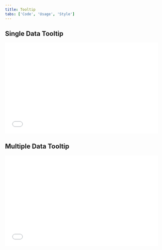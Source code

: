 ```yaml
---
title: Tooltip
tabs: ['Code', 'Usage', 'Style']
---
```


<h2>Single Data Tooltip</h2>
<grid-wrapper>
<iframe height='300' scrolling='no' title='Single Data Tooltip' src='//codepen.io/team/carbon/embed/rJWymp/?height=300&theme-id=30962&default-tab=result&embed-version=2' frameborder='no' allowtransparency='true' allowfullscreen='true' style='width: 100%;'>See the Pen <a href='https://codepen.io/team/carbon/pen/rJWymp/'>Single Data Tooltip</a> by Carbon Design System (<a href='https://codepen.io/carbon'>@carbon</a>) on <a href='https://codepen.io'>CodePen</a>.
</iframe>
</grid-wrapper>

<h2>Multiple Data Tooltip</h2>
<grid-wrapper>
<iframe height='300' scrolling='no' title='Multiple Data Tooltip' src='//codepen.io/team/carbon/embed/mXOWaJ/?height=300&theme-id=30962&default-tab=result&embed-version=2' frameborder='no' allowtransparency='true' allowfullscreen='true' style='width: 100%;'>See the Pen <a href='https://codepen.io/team/carbon/pen/mXOWaJ/'>Multiple Data Tooltip</a> by Carbon Design System (<a href='https://codepen.io/carbon'>@carbon</a>) on <a href='https://codepen.io'>CodePen</a>.
</iframe>
</grid-wrapper>

